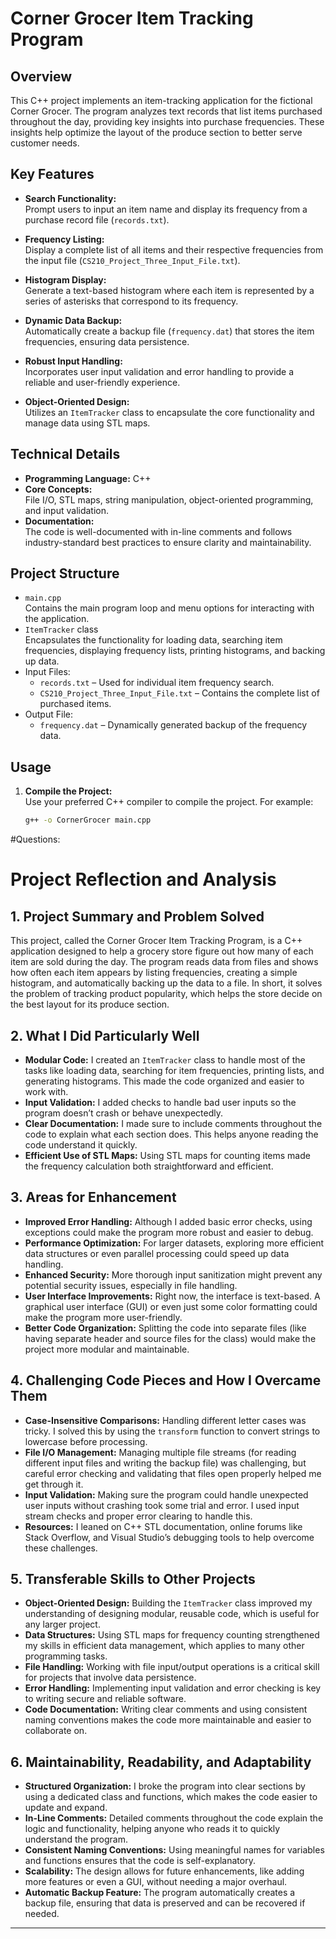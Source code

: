 # Corner Grocer Item Tracking Program

## Overview
This C++ project implements an item-tracking application for the fictional Corner Grocer. The program analyzes text records that list items purchased throughout the day, providing key insights into purchase frequencies. These insights help optimize the layout of the produce section to better serve customer needs.

## Key Features
- **Search Functionality:**  
  Prompt users to input an item name and display its frequency from a purchase record file (`records.txt`).

- **Frequency Listing:**  
  Display a complete list of all items and their respective frequencies from the input file (`CS210_Project_Three_Input_File.txt`).

- **Histogram Display:**  
  Generate a text-based histogram where each item is represented by a series of asterisks that correspond to its frequency.

- **Dynamic Data Backup:**  
  Automatically create a backup file (`frequency.dat`) that stores the item frequencies, ensuring data persistence.

- **Robust Input Handling:**  
  Incorporates user input validation and error handling to provide a reliable and user-friendly experience.

- **Object-Oriented Design:**  
  Utilizes an `ItemTracker` class to encapsulate the core functionality and manage data using STL maps.

## Technical Details
- **Programming Language:** C++
- **Core Concepts:**  
  File I/O, STL maps, string manipulation, object-oriented programming, and input validation.
- **Documentation:**  
  The code is well-documented with in-line comments and follows industry-standard best practices to ensure clarity and maintainability.

## Project Structure
- `main.cpp`  
  Contains the main program loop and menu options for interacting with the application.
- `ItemTracker` class  
  Encapsulates the functionality for loading data, searching item frequencies, displaying frequency lists, printing histograms, and backing up data.
- Input Files:  
  - `records.txt` – Used for individual item frequency search.
  - `CS210_Project_Three_Input_File.txt` – Contains the complete list of purchased items.
- Output File:  
  - `frequency.dat` – Dynamically generated backup of the frequency data.

## Usage
1. **Compile the Project:**  
   Use your preferred C++ compiler to compile the project. For example:
   ```bash
   g++ -o CornerGrocer main.cpp


#Questions:

# Project Reflection and Analysis

## 1. Project Summary and Problem Solved
This project, called the Corner Grocer Item Tracking Program, is a C++ application designed to help a grocery store figure out how many of each item are sold during the day. The program reads data from files and shows how often each item appears by listing frequencies, creating a simple histogram, and automatically backing up the data to a file. In short, it solves the problem of tracking product popularity, which helps the store decide on the best layout for its produce section.

## 2. What I Did Particularly Well
- **Modular Code:** I created an `ItemTracker` class to handle most of the tasks like loading data, searching for item frequencies, printing lists, and generating histograms. This made the code organized and easier to work with.
- **Input Validation:** I added checks to handle bad user inputs so the program doesn’t crash or behave unexpectedly.
- **Clear Documentation:** I made sure to include comments throughout the code to explain what each section does. This helps anyone reading the code understand it quickly.
- **Efficient Use of STL Maps:** Using STL maps for counting items made the frequency calculation both straightforward and efficient.

## 3. Areas for Enhancement
- **Improved Error Handling:** Although I added basic error checks, using exceptions could make the program more robust and easier to debug.
- **Performance Optimization:** For larger datasets, exploring more efficient data structures or even parallel processing could speed up data handling.
- **Enhanced Security:** More thorough input sanitization might prevent any potential security issues, especially in file handling.
- **User Interface Improvements:** Right now, the interface is text-based. A graphical user interface (GUI) or even just some color formatting could make the program more user-friendly.
- **Better Code Organization:** Splitting the code into separate files (like having separate header and source files for the class) would make the project more modular and maintainable.

## 4. Challenging Code Pieces and How I Overcame Them
- **Case-Insensitive Comparisons:** Handling different letter cases was tricky. I solved this by using the `transform` function to convert strings to lowercase before processing.
- **File I/O Management:** Managing multiple file streams (for reading different input files and writing the backup file) was challenging, but careful error checking and validating that files open properly helped me get through it.
- **Input Validation:** Making sure the program could handle unexpected user inputs without crashing took some trial and error. I used input stream checks and proper error clearing to handle this.
- **Resources:** I leaned on C++ STL documentation, online forums like Stack Overflow, and Visual Studio’s debugging tools to help overcome these challenges.

## 5. Transferable Skills to Other Projects
- **Object-Oriented Design:** Building the `ItemTracker` class improved my understanding of designing modular, reusable code, which is useful for any larger project.
- **Data Structures:** Using STL maps for frequency counting strengthened my skills in efficient data management, which applies to many other programming tasks.
- **File Handling:** Working with file input/output operations is a critical skill for projects that involve data persistence.
- **Error Handling:** Implementing input validation and error checking is key to writing secure and reliable software.
- **Code Documentation:** Writing clear comments and using consistent naming conventions makes the code more maintainable and easier to collaborate on.

## 6. Maintainability, Readability, and Adaptability
- **Structured Organization:** I broke the program into clear sections by using a dedicated class and functions, which makes the code easier to update and expand.
- **In-Line Comments:** Detailed comments throughout the code explain the logic and functionality, helping anyone who reads it to quickly understand the program.
- **Consistent Naming Conventions:** Using meaningful names for variables and functions ensures that the code is self-explanatory.
- **Scalability:** The design allows for future enhancements, like adding more features or even a GUI, without needing a major overhaul.
- **Automatic Backup Feature:** The program automatically creates a backup file, ensuring that data is preserved and can be recovered if needed.

---

